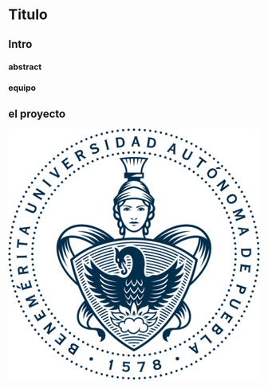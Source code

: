 # Titulo

## Intro

### abstract

### equipo

## el proyecto

![logo](https://github.com/eliahud/Intento1/blob/master/Escudobuappositivo2.png)
